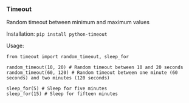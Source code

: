 ### Timeout
Random timeout between minimum and maximum values

Installation:
`pip install python-timeout`

Usage:
```
from timeout import random_timeout, sleep_for

random_timeout(10, 20) # Random timeout between 10 and 20 seconds
random_timeout(60, 120) # Random timeout between one minute (60 seconds) and two minutes (120 seconds)

sleep_for(5) # Sleep for five minutes
sleep_for(15) # Sleep for fifteen minutes
```
